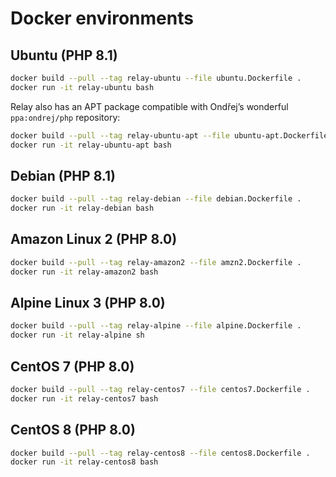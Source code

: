 # Docker environments

## Ubuntu (PHP 8.1)

```bash
docker build --pull --tag relay-ubuntu --file ubuntu.Dockerfile .
docker run -it relay-ubuntu bash
```

Relay also has an APT package compatible with Ondřej’s wonderful `ppa:ondrej/php` repository:

```bash
docker build --pull --tag relay-ubuntu-apt --file ubuntu-apt.Dockerfile .
docker run -it relay-ubuntu-apt bash
```

## Debian (PHP 8.1)

```bash
docker build --pull --tag relay-debian --file debian.Dockerfile .
docker run -it relay-debian bash
```

## Amazon Linux 2 (PHP 8.0)

```bash
docker build --pull --tag relay-amazon2 --file amzn2.Dockerfile .
docker run -it relay-amazon2 bash
```

## Alpine Linux 3 (PHP 8.0)

```bash
docker build --pull --tag relay-alpine --file alpine.Dockerfile .
docker run -it relay-alpine sh
```

## CentOS 7 (PHP 8.0)

```bash
docker build --pull --tag relay-centos7 --file centos7.Dockerfile .
docker run -it relay-centos7 bash
```

## CentOS 8 (PHP 8.0)

```bash
docker build --pull --tag relay-centos8 --file centos8.Dockerfile .
docker run -it relay-centos8 bash
```
